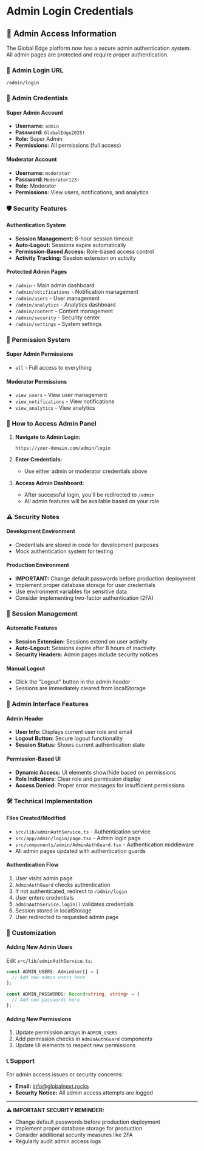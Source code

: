 # Admin Login Credentials

## 🔐 Admin Access Information

The Global Edge platform now has a secure admin authentication system. All admin pages are protected and require proper authentication.

### 📍 Admin Login URL
```
/admin/login
```

### 👤 Admin Credentials

#### Super Admin Account
- **Username:** `admin`
- **Password:** `GlobalEdge2025!`
- **Role:** Super Admin
- **Permissions:** All permissions (full access)

#### Moderator Account
- **Username:** `moderator`
- **Password:** `Moderator123!`
- **Role:** Moderator
- **Permissions:** View users, notifications, and analytics

### 🛡️ Security Features

#### Authentication System
- **Session Management:** 8-hour session timeout
- **Auto-Logout:** Sessions expire automatically
- **Permission-Based Access:** Role-based access control
- **Activity Tracking:** Session extension on activity

#### Protected Admin Pages
- `/admin` - Main admin dashboard
- `/admin/notifications` - Notification management
- `/admin/users` - User management
- `/admin/analytics` - Analytics dashboard
- `/admin/content` - Content management
- `/admin/security` - Security center
- `/admin/settings` - System settings

### 🔑 Permission System

#### Super Admin Permissions
- `all` - Full access to everything

#### Moderator Permissions
- `view_users` - View user management
- `view_notifications` - View notifications
- `view_analytics` - View analytics

### 🚀 How to Access Admin Panel

1. **Navigate to Admin Login:**
   ```
   https://your-domain.com/admin/login
   ```

2. **Enter Credentials:**
   - Use either admin or moderator credentials above

3. **Access Admin Dashboard:**
   - After successful login, you'll be redirected to `/admin`
   - All admin features will be available based on your role

### ⚠️ Security Notes

#### Development Environment
- Credentials are stored in code for development purposes
- Mock authentication system for testing

#### Production Environment
- **IMPORTANT:** Change default passwords before production deployment
- Implement proper database storage for user credentials
- Use environment variables for sensitive data
- Consider implementing two-factor authentication (2FA)

### 🔄 Session Management

#### Automatic Features
- **Session Extension:** Sessions extend on user activity
- **Auto-Logout:** Sessions expire after 8 hours of inactivity
- **Security Headers:** Admin pages include security notices

#### Manual Logout
- Click the "Logout" button in the admin header
- Sessions are immediately cleared from localStorage

### 📱 Admin Interface Features

#### Admin Header
- **User Info:** Displays current user role and email
- **Logout Button:** Secure logout functionality
- **Session Status:** Shows current authentication state

#### Permission-Based UI
- **Dynamic Access:** UI elements show/hide based on permissions
- **Role Indicators:** Clear role and permission display
- **Access Denied:** Proper error messages for insufficient permissions

### 🛠️ Technical Implementation

#### Files Created/Modified
- `src/lib/adminAuthService.ts` - Authentication service
- `src/app/admin/login/page.tsx` - Admin login page
- `src/components/admin/AdminAuthGuard.tsx` - Authentication middleware
- All admin pages updated with authentication guards

#### Authentication Flow
1. User visits admin page
2. `AdminAuthGuard` checks authentication
3. If not authenticated, redirect to `/admin/login`
4. User enters credentials
5. `adminAuthService.login()` validates credentials
6. Session stored in localStorage
7. User redirected to requested admin page

### 🔧 Customization

#### Adding New Admin Users
Edit `src/lib/adminAuthService.ts`:
```typescript
const ADMIN_USERS: AdminUser[] = [
  // Add new admin users here
];

const ADMIN_PASSWORDS: Record<string, string> = {
  // Add new passwords here
};
```

#### Adding New Permissions
1. Update permission arrays in `ADMIN_USERS`
2. Add permission checks in `AdminAuthGuard` components
3. Update UI elements to respect new permissions

### 📞 Support

For admin access issues or security concerns:
- **Email:** info@globalnext.rocks
- **Security Notice:** All admin access attempts are logged

---

**⚠️ IMPORTANT SECURITY REMINDER:**
- Change default passwords before production deployment
- Implement proper database storage for production
- Consider additional security measures like 2FA
- Regularly audit admin access logs
